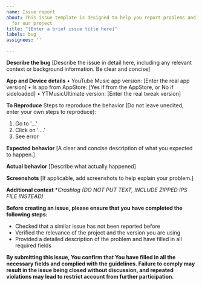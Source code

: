 ```yaml
---
name: Issue report
about: This issue template is designed to help you report problems and suggest improvements
  for our project
title: "[Enter a brief issue title here]"
labels: bug
assignees: ''

---
```


**Describe the bug**
[Describe the issue in detail here, including any relevant context or background information. Be clear and concise]

**App and Device details**
• YouTube Music app version: [Enter the real app version]
• Is app from AppStore: [Yes if from the AppStore, or No if sideloaded]
• YTMusicUltimate version:  [Enter the real tweak version]

**To Reproduce**
Steps to reproduce the behavior (Do not leave unedited, enter your own steps to reproduce):
1. Go to '...'
2. Click on '....'
3. See error

**Expected behavior**
[A clear and concise description of what you expected to happen.]

**Actual behavior**
[Describe what actually happened]

**Screenshots**
[If applicable, add screenshots to help explain your problem.]

**Additional context**
**Crashlog (DO NOT PUT TEXT, INCLUDE ZIPPED *IPS FILE INSTEAD)**

**Before creating an issue, please ensure that you have completed the following steps:**
- Checked that a similar issue has not been reported before
- Verified the relevance of the project and the version you are using
- Provided a detailed description of the problem and have filled in all required fields

**By submitting this issue, You confirm that You have filled in all the necessary fields and complied with the guidelines. Failure to comply may result in the issue being closed without discussion, and repeated violations may lead to restrict account from further participation.**
